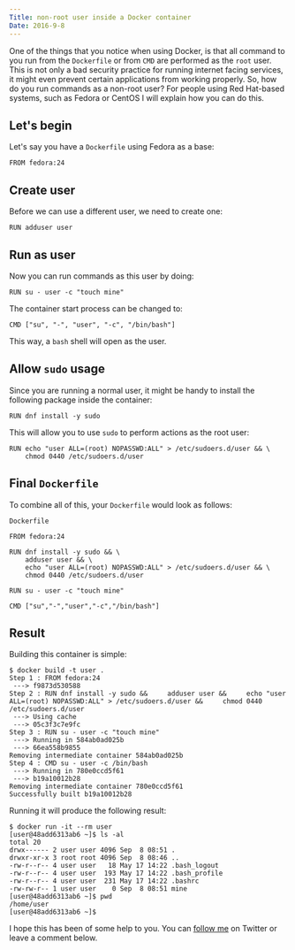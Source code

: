 ```yaml
---
Title: non-root user inside a Docker container
Date: 2016-9-8
---
```


One of the things that you notice when using Docker, is that all command to you run from the `Dockerfile` or from `CMD` are performed as the `root` user. This is not only a bad security practice for running internet facing services, it might even prevent certain applications from working properly. So, how do you run commands as a non-root user? For people using Red Hat-based systems, such as Fedora or CentOS I will explain how you can do this.


## Let's begin
Let's say you have a `Dockerfile` using Fedora as a base:

```
FROM fedora:24
```


## Create user
Before we can use a different user, we need to create one:

```
RUN adduser user
```


## Run as user
Now you can run commands as this user by doing:

```
RUN su - user -c "touch mine"
```

The container start process can be changed to:

```
CMD ["su", "-", "user", "-c", "/bin/bash"]
```

This way, a `bash` shell will open as the user.


## Allow `sudo` usage
Since you are running a normal user, it might be handy to install the following package inside the container:

```
RUN dnf install -y sudo
```

This will allow you to use `sudo` to perform actions as the root user:

```
RUN echo "user ALL=(root) NOPASSWD:ALL" > /etc/sudoers.d/user && \
    chmod 0440 /etc/sudoers.d/user
```


## Final `Dockerfile`
To combine all of this, your `Dockerfile` would look as follows:

`Dockerfile`
```
FROM fedora:24

RUN dnf install -y sudo && \
    adduser user && \
    echo "user ALL=(root) NOPASSWD:ALL" > /etc/sudoers.d/user && \
    chmod 0440 /etc/sudoers.d/user

RUN su - user -c "touch mine"

CMD ["su","-","user","-c","/bin/bash"]
```


## Result
Building this container is simple:

```
$ docker build -t user .
Step 1 : FROM fedora:24
 ---> f9873d530588
Step 2 : RUN dnf install -y sudo &&     adduser user &&     echo "user ALL=(root) NOPASSWD:ALL" > /etc/sudoers.d/user &&     chmod 0440 /etc/sudoers.d/user
 ---> Using cache
 ---> 05c3f3c7e9fc
Step 3 : RUN su - user -c "touch mine"
 ---> Running in 584ab0ad025b
 ---> 66ea558b9855
Removing intermediate container 584ab0ad025b
Step 4 : CMD su - user -c /bin/bash
 ---> Running in 780e0ccd5f61
 ---> b19a10012b28
Removing intermediate container 780e0ccd5f61
Successfully built b19a10012b28
```

Running it will produce the following result:

```
$ docker run -it --rm user
[user@48add6313ab6 ~]$ ls -al
total 20
drwx------ 2 user user 4096 Sep  8 08:51 .
drwxr-xr-x 3 root root 4096 Sep  8 08:46 ..
-rw-r--r-- 4 user user   18 May 17 14:22 .bash_logout
-rw-r--r-- 4 user user  193 May 17 14:22 .bash_profile
-rw-r--r-- 4 user user  231 May 17 14:22 .bashrc
-rw-rw-r-- 1 user user    0 Sep  8 08:51 mine
[user@48add6313ab6 ~]$ pwd
/home/user
[user@48add6313ab6 ~]$ 
```

I hope this has been of some help to you. You can [follow me](https://twitter.com/gbraad) on Twitter or leave a comment below.
